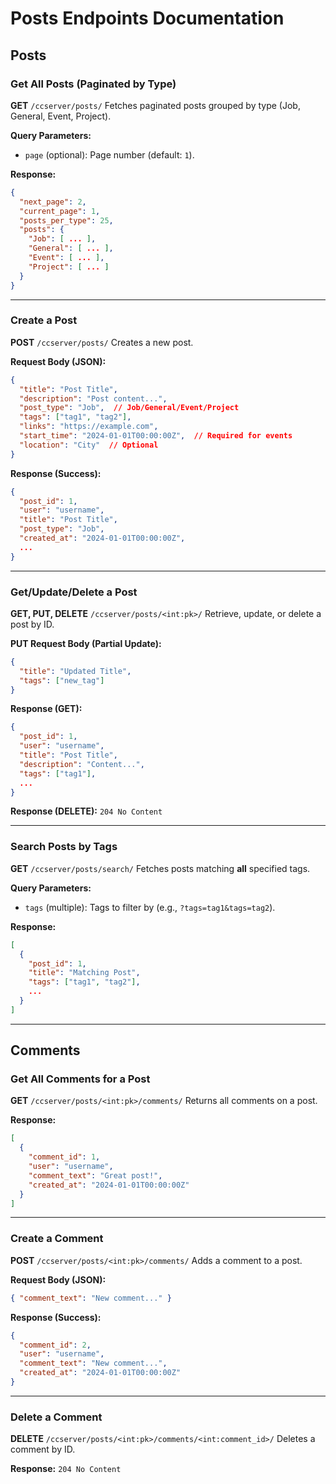 # Posts Endpoints Documentation

## **Posts**

### **Get All Posts (Paginated by Type)**
**GET** `/ccserver/posts/`
Fetches paginated posts grouped by type (Job, General, Event, Project).

**Query Parameters:**
- `page` (optional): Page number (default: `1`).

**Response:**
```json
{
  "next_page": 2,
  "current_page": 1,
  "posts_per_type": 25,
  "posts": {
    "Job": [ ... ],
    "General": [ ... ],
    "Event": [ ... ],
    "Project": [ ... ]
  }
}
```

---

### **Create a Post**
**POST** `/ccserver/posts/`
Creates a new post.

**Request Body (JSON):**
```json
{
  "title": "Post Title",
  "description": "Post content...",
  "post_type": "Job",  // Job/General/Event/Project
  "tags": ["tag1", "tag2"],
  "links": "https://example.com",
  "start_time": "2024-01-01T00:00:00Z",  // Required for events
  "location": "City"  // Optional
}
```

**Response (Success):**
```json
{
  "post_id": 1,
  "user": "username",
  "title": "Post Title",
  "post_type": "Job",
  "created_at": "2024-01-01T00:00:00Z",
  ...
}
```

---

### **Get/Update/Delete a Post**
**GET, PUT, DELETE** `/ccserver/posts/<int:pk>/`
Retrieve, update, or delete a post by ID.

**PUT Request Body (Partial Update):**
```json
{
  "title": "Updated Title",
  "tags": ["new_tag"]
}
```

**Response (GET):**
```json
{
  "post_id": 1,
  "user": "username",
  "title": "Post Title",
  "description": "Content...",
  "tags": ["tag1"],
  ...
}
```

**Response (DELETE):**
`204 No Content`

---

### **Search Posts by Tags**
**GET** `/ccserver/posts/search/`
Fetches posts matching **all** specified tags.

**Query Parameters:**
- `tags` (multiple): Tags to filter by (e.g., `?tags=tag1&tags=tag2`).

**Response:**
```json
[
  {
    "post_id": 1,
    "title": "Matching Post",
    "tags": ["tag1", "tag2"],
    ...
  }
]
```

---

## **Comments**

### **Get All Comments for a Post**
**GET** `/ccserver/posts/<int:pk>/comments/`
Returns all comments on a post.

**Response:**
```json
[
  {
    "comment_id": 1,
    "user": "username",
    "comment_text": "Great post!",
    "created_at": "2024-01-01T00:00:00Z"
  }
]
```

---

### **Create a Comment**
**POST** `/ccserver/posts/<int:pk>/comments/`
Adds a comment to a post.

**Request Body (JSON):**
```json
{ "comment_text": "New comment..." }
```

**Response (Success):**
```json
{
  "comment_id": 2,
  "user": "username",
  "comment_text": "New comment...",
  "created_at": "2024-01-01T00:00:00Z"
}
```

---

### **Delete a Comment**
**DELETE** `/ccserver/posts/<int:pk>/comments/<int:comment_id>/`
Deletes a comment by ID.

**Response:**
`204 No Content`
